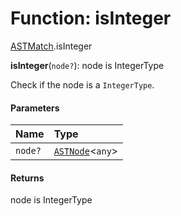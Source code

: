 # Function: isInteger

[ASTMatch](/auto-docs/free-layout-editor/modules/ASTMatch.md).isInteger

**isInteger**(`node?`): node is IntegerType

Check if the node is a `IntegerType`.

#### Parameters

| Name | Type |
| :------ | :------ |
| `node?` | [`ASTNode`](/auto-docs/free-layout-editor/classes/ASTNode.md)<`any`> |

#### Returns

node is IntegerType
